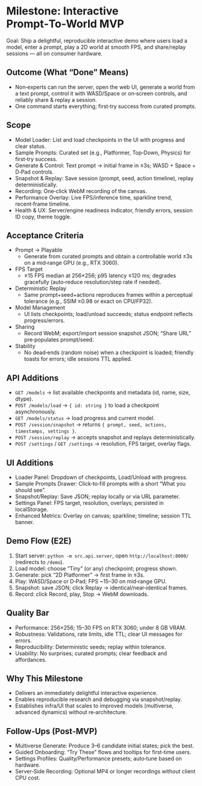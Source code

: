 # Milestone: Interactive Prompt‑To‑World MVP

Goal: Ship a delightful, reproducible interactive demo where users load a model, enter a prompt, play a 2D world at smooth FPS, and share/replay sessions — all on consumer hardware.

## Outcome (What “Done” Means)
- Non‑experts can run the server, open the web UI, generate a world from a text prompt, control it with WASD/Space or on‑screen controls, and reliably share & replay a session.
- One command starts everything; first‑try success from curated prompts.

## Scope
- Model Loader: List and load checkpoints in the UI with progress and clear status.
- Sample Prompts: Curated set (e.g., Platformer, Top‑Down, Physics) for first‑try success.
- Generate & Control: Text prompt → initial frame in ≤3s; WASD + Space + D‑Pad controls.
- Snapshot & Replay: Save session (prompt, seed, action timeline), replay deterministically.
- Recording: One‑click WebM recording of the canvas.
- Performance Overlay: Live FPS/inference time, sparkline trend, recent‑frame timeline.
- Health & UX: Server/engine readiness indicator, friendly errors, session ID copy, theme toggle.

## Acceptance Criteria
- Prompt → Playable
  - Generate from curated prompts and obtain a controllable world ≤3s on a mid‑range GPU (e.g., RTX 3060).
- FPS Target
  - ≥15 FPS median at 256×256; p95 latency ≤120 ms; degrades gracefully (auto‑reduce resolution/step rate if needed).
- Deterministic Replay
  - Same prompt+seed+actions reproduces frames within a perceptual tolerance (e.g., SSIM ≥0.98 or exact on CPU/FP32).
- Model Management
  - UI lists checkpoints; load/unload succeeds; status endpoint reflects progress/errors.
- Sharing
  - Record WebM; export/import session snapshot JSON; “Share URL” pre‑populates prompt/seed.
- Stability
  - No dead‑ends (random noise) when a checkpoint is loaded; friendly toasts for errors; idle sessions TTL applied.

## API Additions
- `GET /models` → list available checkpoints and metadata (id, name, size, dtype).
- `POST /models/load` → `{ id: string }` to load a checkpoint asynchronously.
- `GET /models/status` → load progress and current model.
- `POST /session/snapshot` → returns `{ prompt, seed, actions, timestamps, settings }`.
- `POST /session/replay` → accepts snapshot and replays deterministically.
- `POST /settings` / `GET /settings` → resolution, FPS target, overlay flags.

## UI Additions
- Loader Panel: Dropdown of checkpoints, Load/Unload with progress.
- Sample Prompts Drawer: Click‑to‑fill prompts with a short “What you should see”.
- Snapshot/Replay: Save JSON; replay locally or via URL parameter.
- Settings Panel: FPS target, resolution, overlays; persisted in localStorage.
- Enhanced Metrics: Overlay on canvas; sparkline; timeline; session TTL banner.

## Demo Flow (E2E)
1. Start server: `python -m src.api.server`, open `http://localhost:8000/` (redirects to `/demo`).
2. Load model: choose “Tiny” (or any) checkpoint; progress shown.
3. Generate: pick “2D Platformer” → first frame in ≤3s.
4. Play: WASD/Space or D‑Pad; FPS ~15–30 on mid‑range GPU.
5. Snapshot: save JSON; click Replay → identical/near‑identical frames.
6. Record: click Record, play, Stop → WebM downloads.

## Quality Bar
- Performance: 256×256; 15–30 FPS on RTX 3060; under 8 GB VRAM.
- Robustness: Validations, rate limits, idle TTL; clear UI messages for errors.
- Reproducibility: Deterministic seeds; replay within tolerance.
- Usability: No surprises; curated prompts; clear feedback and affordances.

## Why This Milestone
- Delivers an immediately delightful interactive experience.
- Enables reproducible research and debugging via snapshot/replay.
- Establishes infra/UI that scales to improved models (multiverse, advanced dynamics) without re‑architecture.

## Follow‑Ups (Post‑MVP)
- Multiverse Generate: Produce 3–6 candidate initial states; pick the best.
- Guided Onboarding: “Try These” flows and tooltips for first‑time users.
- Settings Profiles: Quality/Performance presets; auto‑tune based on hardware.
- Server‑Side Recording: Optional MP4 or longer recordings without client CPU cost.

